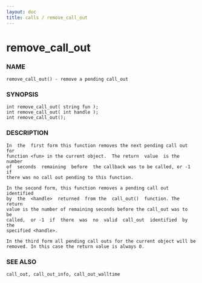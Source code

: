 ```yaml
---
layout: doc
title: calls / remove_call_out
---
```

# remove_call_out

### NAME

    remove_call_out() - remove a pending call_out

### SYNOPSIS

    int remove_call_out( string fun );
    int remove_call_out( int handle );
    int remove_call_out();

### DESCRIPTION

    In  the  first form this function removes the next pending call out for
    function <fun> in the current object.  The return  value  is the number
    of  seconds  remaining  before  the callback was to be called, or -1 if
    there was no call out pending to this function.

    In the second form, this function removes a pending call out identified
    by  the  <handle>  returned  from the  call_out()  function. The return
    value is the number of remaining seconds before the call_out was to  be
    called,  or -1  if  there  was  no  valid  call_out  identified  by the
    specified <handle>.

    In the third form all pending call outs for the current object will be
    removed. In this case the return value is always 0.

### SEE ALSO

    call_out, call_out_info, call_out_walltime

